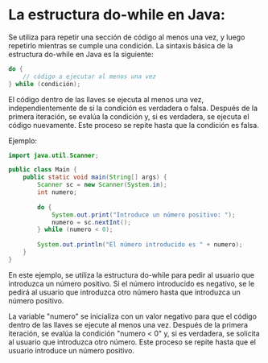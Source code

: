 # La estructura do-while en Java:
Se utiliza para repetir una sección de código al menos una vez, y luego repetirlo mientras se cumple una condición. La sintaxis básica de la estructura do-while en Java es la siguiente:

```java
do {
    // código a ejecutar al menos una vez
} while (condición);
```
El código dentro de las llaves se ejecuta al menos una vez, independientemente de si la condición es verdadera o falsa. Después de la primera iteración, se evalúa la condición y, si es verdadera, se ejecuta el código nuevamente. Este proceso se repite hasta que la condición es falsa.

Ejemplo:
```java
import java.util.Scanner;

public class Main {
    public static void main(String[] args) {
        Scanner sc = new Scanner(System.in);
        int numero;
        
        do {
            System.out.print("Introduce un número positivo: ");
            numero = sc.nextInt();
        } while (numero < 0);
        
        System.out.println("El número introducido es " + numero);
    }
}
```

En este ejemplo, se utiliza la estructura do-while para pedir al usuario que introduzca un número positivo. Si el número introducido es negativo, se le pedirá al usuario que introduzca otro número hasta que introduzca un número positivo.

La variable "numero" se inicializa con un valor negativo para que el código dentro de las llaves se ejecute al menos una vez. Después de la primera iteración, se evalúa la condición "numero < 0" y, si es verdadera, se solicita al usuario que introduzca otro número. Este proceso se repite hasta que el usuario introduce un número positivo.
